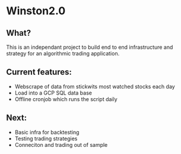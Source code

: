 # Winston2.0

## What?
This is an independant project to build end to end infrastructure and strategy for an algorithmic trading application.


## Current features:
- Webscrape of data from stickwits most watched stocks each day
- Load into a GCP SQL data base
- Offline cronjob which runs the script daily

## Next:
- Basic infra for backtesting 
- Testing trading strategies
- Conneciton and trading out of sample
